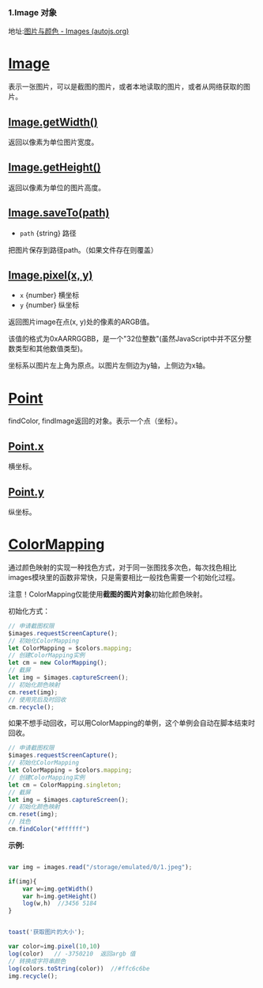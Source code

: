 ### 1.Image 对象

地址:[图片与颜色 - Images (autojs.org)](https://pro.autojs.org/docs/#/zh-cn/images?id=image)

# [Image](https://pro.autojs.org/docs/#/zh-cn/images?id=image)

表示一张图片，可以是截图的图片，或者本地读取的图片，或者从网络获取的图片。

## [Image.getWidth()](https://pro.autojs.org/docs/#/zh-cn/images?id=imagegetwidth)

返回以像素为单位图片宽度。

## [Image.getHeight()](https://pro.autojs.org/docs/#/zh-cn/images?id=imagegetheight)

返回以像素为单位的图片高度。

## [Image.saveTo(path)](https://pro.autojs.org/docs/#/zh-cn/images?id=imagesavetopath)

- `path` {string} 路径

把图片保存到路径path。（如果文件存在则覆盖）

## [Image.pixel(x, y)](https://pro.autojs.org/docs/#/zh-cn/images?id=imagepixelx-y)

- `x` {number} 横坐标
- `y` {number} 纵坐标

返回图片image在点(x, y)处的像素的ARGB值。

该值的格式为0xAARRGGBB，是一个"32位整数"(虽然JavaScript中并不区分整数类型和其他数值类型)。

坐标系以图片左上角为原点。以图片左侧边为y轴，上侧边为x轴。

## 

# [Point](https://pro.autojs.org/docs/#/zh-cn/images?id=point)

findColor, findImage返回的对象。表示一个点（坐标）。

## [Point.x](https://pro.autojs.org/docs/#/zh-cn/images?id=pointx)

横坐标。

## [Point.y](https://pro.autojs.org/docs/#/zh-cn/images?id=pointy)

纵坐标。

# [ColorMapping](https://pro.autojs.org/docs/#/zh-cn/images?id=colormapping)

通过颜色映射的实现一种找色方式，对于同一张图找多次色，每次找色相比images模块里的函数非常快，只是需要相比一般找色需要一个初始化过程。

注意！ColorMapping仅能使用**截图的图片对象**初始化颜色映射。

初始化方式：

```javascript
// 申请截图权限
$images.requestScreenCapture();
// 初始化ColorMapping
let ColorMapping = $colors.mapping;
// 创建ColorMapping实例
let cm = new ColorMapping();
// 截屏
let img = $images.captureScreen();
// 初始化颜色映射
cm.reset(img);
// 使用完后及时回收
cm.recycle();
```

如果不想手动回收，可以用ColorMapping的单例，这个单例会自动在脚本结束时回收。

```javascript
// 申请截图权限
$images.requestScreenCapture();
// 初始化ColorMapping
let ColorMapping = $colors.mapping;
// 创建ColorMapping实例
let cm = ColorMapping.singleton;
// 截屏
let img = $images.captureScreen();
// 初始化颜色映射
cm.reset(img);
// 找色
cm.findColor("#ffffff")
```

**示例:**

```js

var img = images.read("/storage/emulated/0/1.jpeg");

if(img){
    var w=img.getWidth()
    var h=img.getHeight()
    log(w,h)  //3456 5184
}


toast('获取图片的大小');

var color=img.pixel(10,10)
log(color)   // -3750210  返回argb 值
// 转换成字符串颜色
log(colors.toString(color))  //#ffc6c6be
img.recycle();
```


